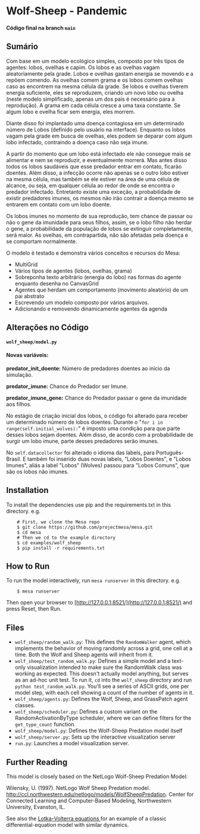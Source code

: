 # Wolf-Sheep - Pandemic

#### Código final na branch ``main``
## Sumário

Com base em um modelo ecológico simples, composto por três tipos de agentes: lobos, ovelhas e capim. Os lobos e as ovelhas vagam aleatoriamente pela grade. Lobos e ovelhas gastam energia se movendo e a repõem comendo. As ovelhas comem grama e os lobos comem ovelhas caso as encontrem na mesma célula da grade. Se lobos e ovelhas tiverem energia suficiente, eles se reproduzem, criando um novo lobo ou ovelha (neste modelo simplificado, apenas um dos pais é necessário para a reprodução). A grama em cada célula cresce a uma taxa constante. Se algum lobo e ovelha ficar sem energia, eles morrem.

Diante disso foi implantado uma doença contagiosa em um determinado número de Lobos (definido pelo usuário na interface). Enquanto os lobos vagam pela grade em busca de ovelhas, eles podem se deparar com algum lobo infectado, contraindo a doença caso não seja imune.

A partir do momento que um lobo está infectado ele não consegue mais se alimentar e nem se reproduzir, e eventualmente morrerá. Mas antes disso todos os lobos saudáveis que esse predador entrar em contato, ficarão doentes. Além disso, a infecção ocorre não apenas se o outro lobo estiver na mesma célula, mas também se ele estiver na área de uma célula de alcance, ou seja, em qualquer célula ao redor de onde se encontra o predador infectado.  Entretanto existe uma
exceção, a probabilidade de existir predadores imunes, os mesmos não irão contrair a doença mesmo se entrarem em contato com um lobo doente.

Os lobos imunes no momento de sua reprodução, tem chance de passar ou não o gene da imunidade para seus filhos, assim, se o lobo filho não herdar o gene, a probabilidade da população de lobos se extinguir completamente, será maior. As ovelhas, em contrapartida, não são afetadas pela doença e se comportam normalmente.

O modelo é testado e demonstra vários conceitos e recursos do Mesa:
 - MultiGrid
 - Vários tipos de agentes (lobos, ovelhas, grama)
 - Sobreponha texto arbitrário (energia do lobo) nas formas do agente enquanto desenha no CanvasGrid
 - Agentes que herdam um comportamento (movimento aleatório) de um pai abstrato
 - Escrevendo um modelo composto por vários arquivos.
 - Adicionando e removendo dinamicamente agentes da agenda

## Alterações no Código


#### ``wolf_sheep/model.py``

#### **Novas variáveis:**
**predator_init_doente:** Número de predadores doentes ao início da simulação.

**predator_imune:** Chance do Predador ser Imune.

**predator_imune_gene:** Chance do Predador passar o gene da imunidade aos filhos.

No estágio de criação inicial dos lobos, o código foi alterado para receber um determinado número de lobos doentes. Durante o "``for i in range(self.initial_wolves):``" é imposto uma condição para que parte desses lobos sejam doentes. Além disso, de acordo com a probabilidade de surgir um lobo imune, parte desses predadores serão imunes.

No ``self.datacollector`` foi alterado o idioma das labels, para Português-Brasil. E também foi inserido duas novas labels, "Lobos Doentes", e "Lobos Imunes", aliás a label "Lobos" (Wolves) passou para "Lobos Comuns", que são os lobos não imunes.

## Installation

To install the dependencies use pip and the requirements.txt in this directory. e.g.

```
    # First, we clone the Mesa repo
    $ git clone https://github.com/projectmesa/mesa.git
    $ cd mesa
    # Then we cd to the example directory
    $ cd examples/wolf_sheep
    $ pip install -r requirements.txt
```

## How to Run

To run the model interactively, run ``mesa runserver`` in this directory. e.g.

```
    $ mesa runserver
```

Then open your browser to [http://127.0.0.1:8521/](http://127.0.0.1:8521/) and press Reset, then Run.

## Files

* ``wolf_sheep/random_walk.py``: This defines the ``RandomWalker`` agent, which implements the behavior of moving randomly across a grid, one cell at a time. Both the Wolf and Sheep agents will inherit from it.
* ``wolf_sheep/test_random_walk.py``: Defines a simple model and a text-only visualization intended to make sure the RandomWalk class was working as expected. This doesn't actually model anything, but serves as an ad-hoc unit test. To run it, ``cd`` into the ``wolf_sheep`` directory and run ``python test_random_walk.py``. You'll see a series of ASCII grids, one per model step, with each cell showing a count of the number of agents in it.
* ``wolf_sheep/agents.py``: Defines the Wolf, Sheep, and GrassPatch agent classes.
* ``wolf_sheep/scheduler.py``: Defines a custom variant on the RandomActivationByType scheduler, where we can define filters for the `get_type_count` function.
* ``wolf_sheep/model.py``: Defines the Wolf-Sheep Predation model itself
* ``wolf_sheep/server.py``: Sets up the interactive visualization server
* ``run.py``: Launches a model visualization server.

## Further Reading

This model is closely based on the NetLogo Wolf-Sheep Predation Model:

Wilensky, U. (1997). NetLogo Wolf Sheep Predation model. http://ccl.northwestern.edu/netlogo/models/WolfSheepPredation. Center for Connected Learning and Computer-Based Modeling, Northwestern University, Evanston, IL.

See also the [Lotka–Volterra equations
](https://en.wikipedia.org/wiki/Lotka%E2%80%93Volterra_equations) for an example of a classic differential-equation model with similar dynamics.
